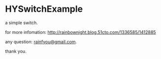 HYSwitchExample
===============

a simple switch.

for more infomation: http://rainbownight.blog.51cto.com/1336585/1412885

any question: rainfyou@gmail.com. 

thank you.
